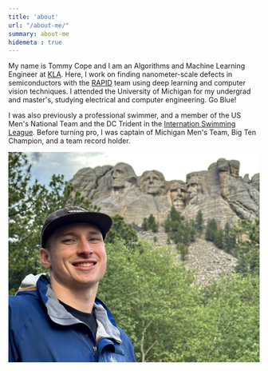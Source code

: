 ```yaml
---
title: 'about'
url: "/about-me/"
summary: about-me
hidemeta : true
---
```


My name is Tommy Cope and I am an Algorithms and Machine Learning Engineer at [KLA](https://www.kla.com/). Here, I work on finding nanometer-scale defects in semiconductors with the [RAPID](https://ir.kla.com/news-events/press-releases/detail/117/kla-tencor-announces-new-suite-of-reticle-inspection) team using deep learning and computer vision techniques. I attended the University of Michigan for my undergrad and master's, studying electrical and computer engineering. Go Blue!

I was also previously a professional swimmer, and a member of the US Men's National Team and the DC Trident in the [Internation Swimming League](https://isl.global/). Before turning pro, I was captain of Michigan Men's Team, Big Ten Champion, and a team record holder. 

![Me at Mt. Rushmore](/imgs/headshot.jpeg)